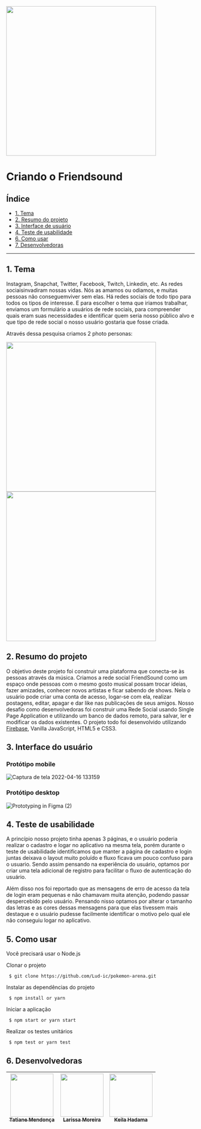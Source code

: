 <img src= "https://user-images.githubusercontent.com/97405991/167218579-c29f81dc-0941-4042-b5c4-3df7e32f6b0d.png" width=400>

# Criando o Friendsound

## Índice
* [1. Tema](#1-tema)
* [2. Resumo do projeto](#2-resumo-do-projeto)
* [3. Interface de usuário](#3-interface-de-usuário)
* [4. Teste de usabilidade](#4-teste-de-usabilidade)
* [6. Como usar](#6-como-usar)
* [7. Desenvolvedoras](#7-desenvolvedoras)

***
## 1. Tema

Instagram, Snapchat, Twitter, Facebook, Twitch, Linkedin, etc. As redes sociaisinvadiram nossas vidas. Nós as amamos ou odiamos, e muitas pessoas não conseguemviver sem elas.
Há redes sociais de todo tipo para todos os tipos de interesse. E para escolher o tema que iriamos trabalhar, enviamos um formulário a usuários de rede sociais, para compreender quais eram suas necessidades e identificar quem seria nosso público alvo e que tipo de rede social o nosso usuário gostaria que fosse criada.

Através dessa pesquisa criamos 2 photo personas:

<div display: inline>
<img src= "https://user-images.githubusercontent.com/97405991/167228446-ecb50b27-5b2c-44cb-8dac-bf1e66d02feb.png" width=400> <img src= "https://user-images.githubusercontent.com/97405991/167228607-d8cff0c4-9c18-4e44-a1dd-79d98743a9ec.png" width=400>
</div>

## 2. Resumo do projeto

O objetivo deste projeto foi construir uma plataforma que conecta-se às pessoas através da música. Criamos a rede social FriendSound como um espaço onde pessoas com o mesmo gosto musical possam trocar ideias, fazer amizades, conhecer novos artistas e ficar sabendo de shows. Nela o usuário pode criar uma conta de acesso, logar-se com ela, realizar postagens, editar, apagar e dar like nas publicações de seus amigos.
Nosso desafio como desenvolvedoras foi construir uma Rede Social usando Single Page Application e utilizando um banco de dados remoto, para salvar, ler e modificar os dados existentes.
O projeto todo foi desenvolvido utilizando [Firebase](https://firebase.google.com/), Vanilla JavaScript, HTML5 e CSS3.

## 3. Interface do usuário

### Protótipo mobile

![Captura de tela 2022-04-16 133159](https://user-images.githubusercontent.com/97405991/167222321-2c783c94-b87e-4c7c-ae7a-8f7d433805a9.jpg)

### Protótipo desktop

![Prototyping in Figma (2)](https://user-images.githubusercontent.com/97405991/167223553-4994507e-29aa-4575-92d7-1762c7337e97.png)

## 4. Teste de usabilidade

A princípio nosso projeto tinha apenas 3 páginas, e o usuário poderia realizar o cadastro e logar no aplicativo na mesma tela, porém durante o teste de usabilidade identificamos que manter a página de cadastro e login juntas deixava o layout muito poluído e fluxo ficava um pouco confuso para o usuario. Sendo assim pensando na experiência do usuário, optamos por criar uma tela adicional de registro para facilitar o fluxo de autenticação do usuário.

Além disso nos foi reportado que as mensagens de erro de acesso da tela de login eram pequenas e não chamavam muita atenção, podendo passar despercebido pelo usuário. Pensando nisso optamos por alterar o tamanho das letras e as cores dessas mensagens para que elas tivessem mais destaque e o usuário pudesse facilmente identificar o motivo pelo qual ele não conseguiu logar no aplicativo.

## 5. Como usar

Você precisará usar o Node.js

Clonar o projeto

` $ git clone https://github.com/Lud-ic/pokemon-arena.git`

Instalar as dependências do projeto

` $ npm install or yarn`

Iniciar a aplicação

` $ npm start or yarn start`

Realizar os testes unitários

` $ npm test or yarn test`

## 6. Desenvolvedoras

| [<img src="https://avatars.githubusercontent.com/u/97405991?v=4" width=115><br><sub>Tatiane Mendonça</sub>](https://github.com/Tati-Mendonca) |  [<img src="https://avatars.githubusercontent.com/u/34221101?v=4" width=115><br><sub>Larissa Moreira</sub>](https://github.com/la4ri) |  [<img src="https://avatars.githubusercontent.com/u/88164568?v=4" width=115><br><sub>Keila Hadama</sub>](https://github.com/hadamakei)  |
| :---: | :---: | :---:
